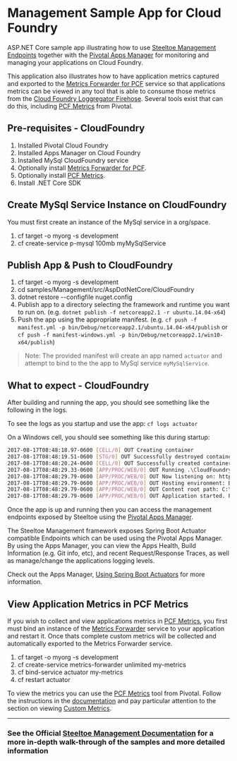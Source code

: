 ﻿# Management Sample App for Cloud Foundry

ASP.NET Core sample app illustrating how to use [Steeltoe Management Endpoints](https://github.com/SteeltoeOSS/Management) together with the [Pivotal Apps Manager](https://docs.pivotal.io/pivotalcf/1-11/console/index.html) for monitoring and managing your applications on Cloud Foundry.  

This application also illustrates how to have application metrics captured and exported to the [Metrics Forwarder for PCF](https://docs.pivotal.io/metrics-forwarder/index.html) service so that applications metrics can be viewed in any tool that is able to consume those metrics from the [Cloud Foundry Loggregator Firehose](https://docs.pivotal.io/pivotalcf/2-1/loggregator/architecture.html#firehose).  Several tools exist that can do this, including [PCF Metrics](https://docs.pivotal.io/pcf-metrics/1-4/index.html) from Pivotal.

## Pre-requisites - CloudFoundry

1. Installed Pivotal Cloud Foundry
2. Installed Apps Manager on Cloud Foundry
3. Installed MySql CloudFoundry service
4. Optionally install [Metrics Forwarder for PCF](https://network.pivotal.io/products/p-metrics-forwarder).
5. Optionally install [PCF Metrics](https://network.pivotal.io/products/apm).
6. Install .NET Core SDK

## Create MySql Service Instance on CloudFoundry

You must first create an instance of the MySql service in a org/space.

1. cf target -o myorg -s development
2. cf create-service p-mysql 100mb myMySqlService

## Publish App & Push to CloudFoundry

1. cf target -o myorg -s development
2. cd samples/Management/src/AspDotNetCore/CloudFoundry
3. dotnet restore --configfile nuget.config
4. Publish app to a directory selecting the framework and runtime you want to run on. (e.g. `dotnet publish -f netcoreapp2.1 -r ubuntu.14.04-x64`)
5. Push the app using the appropriate manifest. (e.g. `cf push -f manifest.yml -p bin/Debug/netcoreapp2.1/ubuntu.14.04-x64/publish` or `cf push -f manifest-windows.yml -p bin/Debug/netcoreapp2.1/win10-x64/publish`)

> Note: The provided manifest will create an app named `actuator` and attempt to bind to the the app to MySql service `myMySqlService`.

## What to expect - CloudFoundry

After building and running the app, you should see something like the following in the logs.

To see the logs as you startup and use the app: `cf logs actuator`

On a Windows cell, you should see something like this during startup:

```bash
2017-08-17T08:48:18.97-0600 [CELL/0] OUT Creating container
2017-08-17T08:48:19.51-0600 [STG/0] OUT Successfully destroyed container
2017-08-17T08:48:20.24-0600 [CELL/0] OUT Successfully created container
2017-08-17T08:48:29.33-0600 [APP/PROC/WEB/0] OUT Running .\CloudFoundry
2017-08-17T08:48:29.79-0600 [APP/PROC/WEB/0] OUT Now listening on: https://0.0.0.0:56925
2017-08-17T08:48:29.79-0600 [APP/PROC/WEB/0] OUT Hosting environment: Development
2017-08-17T08:48:29.79-0600 [APP/PROC/WEB/0] OUT Content root path: C:\containerizer\B91BBA946E8B925107\user\app
2017-08-17T08:48:29.79-0600 [APP/PROC/WEB/0] OUT Application started. Press Ctrl+C to shut down.
```

Once the app is up and running then you can access the management endpoints exposed by Steeltoe using the [Pivotal Apps Manager](https://docs.pivotal.io/pivotalcf/2-1/console/).

The Steeltoe Management framework exposes Spring Boot Actuator compatible Endpoints which can be used using the Pivotal Apps Manager. By using the Apps Manager, you can view the Apps Health, Build Information (e.g. Git info, etc), and recent Request/Response Traces, as well as manage/change the applications logging levels.

Check out the Apps Manager, [Using Spring Boot Actuators](https://docs.pivotal.io/pivotalcf/2-1/console/using-actuators.html) for more information.

## View Application Metrics in PCF Metrics

If you wish to collect and view applications metrics in [PCF Metrics](https://docs.pivotal.io/pcf-metrics/1-4/index.html), you first must bind an instance of the [Metrics Forwarder](https://docs.pivotal.io/metrics-forwarder/index.html) service to your application and restart it.  Once thats complete custom metrics will be collected and automatically exported to the Metrics Forwarder service.  

1. cf target -o myorg -s development
2. cf create-service metrics-forwarder unlimited my-metrics
3. cf bind-service actuator my-metrics
4. cf restart actuator

To view the metrics you can use the [PCF Metrics](https://network.pivotal.io/products/apm) tool from Pivotal. Follow the instructions in the [documentation](https://docs.pivotal.io/pcf-metrics/1-4/) and pay particular attention to the section on viewing [Custom Metrics](https://docs.pivotal.io/pcf-metrics/1-4/using.html).

---

### See the Official [Steeltoe Management Documentation](https://steeltoe.io/docs/steeltoe-management) for a more in-depth walk-through of the samples and more detailed information